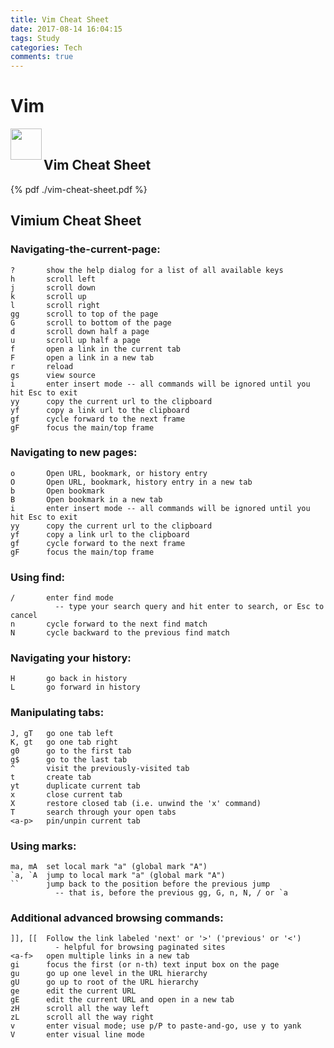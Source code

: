 ```yaml
---
title: Vim Cheat Sheet
date: 2017-08-14 16:04:15
tags: Study
categories: Tech
comments: true
---
```



# **Vim**

<img src="vim-cheat-sheet_0.png" width = "50" height = "50" alt="" align=left /><br>

<!--more-->

## **Vim Cheat Sheet**

{% pdf ./vim-cheat-sheet.pdf %}

## **Vimium Cheat Sheet**

### Navigating-the-current-page:
```
?       show the help dialog for a list of all available keys
h       scroll left
j       scroll down
k       scroll up
l       scroll right
gg      scroll to top of the page
G       scroll to bottom of the page
d       scroll down half a page
u       scroll up half a page
f       open a link in the current tab
F       open a link in a new tab
r       reload
gs      view source
i       enter insert mode -- all commands will be ignored until you hit Esc to exit
yy      copy the current url to the clipboard
yf      copy a link url to the clipboard
gf      cycle forward to the next frame
gF      focus the main/top frame
```

### Navigating to new pages:
```
o       Open URL, bookmark, or history entry
O       Open URL, bookmark, history entry in a new tab
b       Open bookmark
B       Open bookmark in a new tab
i       enter insert mode -- all commands will be ignored until you hit Esc to exit
yy      copy the current url to the clipboard
yf      copy a link url to the clipboard
gf      cycle forward to the next frame
gF      focus the main/top frame
```

### Using find:
```
/       enter find mode
          -- type your search query and hit enter to search, or Esc to cancel
n       cycle forward to the next find match
N       cycle backward to the previous find match
```

### Navigating your history:
```
H       go back in history
L       go forward in history
```

### Manipulating tabs:
```
J, gT   go one tab left
K, gt   go one tab right
g0      go to the first tab
g$      go to the last tab
^       visit the previously-visited tab
t       create tab
yt      duplicate current tab
x       close current tab
X       restore closed tab (i.e. unwind the 'x' command)
T       search through your open tabs
<a-p>   pin/unpin current tab
```

### Using marks:
```
ma, mA  set local mark "a" (global mark "A")
`a, `A  jump to local mark "a" (global mark "A")
``      jump back to the position before the previous jump
          -- that is, before the previous gg, G, n, N, / or `a
```

### Additional advanced browsing commands:
```
]], [[  Follow the link labeled 'next' or '>' ('previous' or '<')
          - helpful for browsing paginated sites
<a-f>   open multiple links in a new tab
gi      focus the first (or n-th) text input box on the page
gu      go up one level in the URL hierarchy
gU      go up to root of the URL hierarchy
ge      edit the current URL
gE      edit the current URL and open in a new tab
zH      scroll all the way left
zL      scroll all the way right
v       enter visual mode; use p/P to paste-and-go, use y to yank
V       enter visual line mode
```
